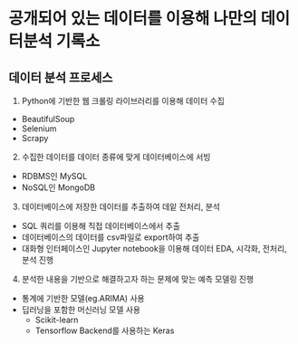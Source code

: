 # 공개되어 있는 데이터를 이용해 나만의 데이터분석 기록소
## 데이터 분석 프로세스
1. Python에 기반한 웹 크롤링 라이브러리를 이용해 데이터 수집
  - BeautifulSoup 
  - Selenium
  - Scrapy
2. 수집한 데이터를 데이터 종류에 맞게 데이터베이스에 서빙
  - RDBMS인 MySQL
  - NoSQL인 MongoDB 
3. 데이터베이스에 저장한 데이터를 추출하여 데잍 전처리, 분석
  - SQL 쿼리를 이용해 직접 데이터베이스에서 추출
  - 데이터베이스의 데이터를 csv파일로 export하여 추출
  - 대화형 인터페이스인 Jupyter notebook을 이용해 데이터 EDA, 시각화, 전처리, 분석 진행
4. 분석한 내용을 기반으로 해결하고자 하는 문제에 맞는 예측 모델링 진행
  - 통계에 기반한 모델(eg.ARIMA) 사용
  - 딥러닝을 포함한 머신러닝 모델 사용
    * Scikit-learn
    * Tensorflow Backend를 사용하는 Keras


